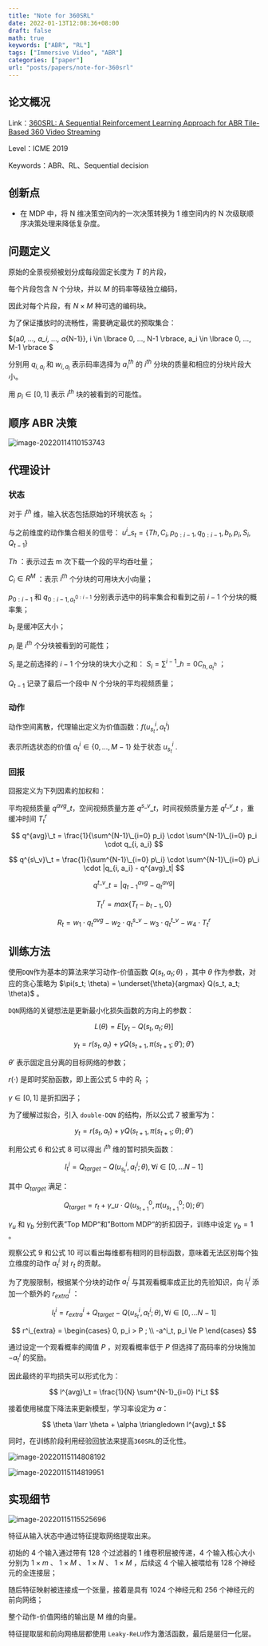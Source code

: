 ```yaml
---
title: "Note for 360SRL"
date: 2022-01-13T12:08:36+08:00
draft: false
math: true
keywords: ["ABR", "RL"]
tags: ["Immersive Video", "ABR"]
categories: ["paper"]
url: "posts/papers/note-for-360srl"
---
```


## 论文概况

Link：[360SRL: A Sequential Reinforcement Learning Approach for ABR Tile-Based 360 Video Streaming](https://ieeexplore.ieee.org/document/8784927)

Level：ICME 2019

Keywords：ABR、RL、Sequential decision

<!--more-->

## 创新点

- 在 MDP 中，将 N 维决策空间内的一次决策转换为 1 维空间内的 N 次级联顺序决策处理来降低复杂度。

## 问题定义

原始的全景视频被划分成每段固定长度为 $T$ 的片段，

每个片段包含 $N$ 个分块，并以 $M$ 的码率等级独立编码，

因此对每个片段，有 $N \times M$ 种可选的编码块。

为了保证播放时的流畅性，需要确定最优的预取集合：

${a*0, ..., a_i, ..., a*{N-1}}, i \in \lbrace 0, ..., N-1 \rbrace, a_i \in \lbrace 0, ..., M-1 \rbrace $

分别用 $q_{i, a_i}$ 和 $w_{i, a_i}$ 表示码率选择为 $a^{th}_i$ 的 $i^{th}$ 分块的质量和相应的分块片段大小。

用 $p_i \in [0, 1]$ 表示 $i^{th}$ 块的被看到的可能性。

## 顺序 ABR 决策

![image-20220114110153743](https://s2.loli.net/2022/01/14/9wSAsx2o3vylXRg.png)

## 代理设计

### 状态

对于 $i^{th}$ 维，输入状态包括原始的环境状态 $s_t$ ；

与之前维度的动作集合相关的信号： $u^{i}\_{s_t} = \lbrace Th, C_i, p_{0:i-1}, q_{0:i-1}, b_t, p_i, S_i, Q_{t-1} \rbrace$

$Th$ ：表示过去 m 次下载一个段的平均吞吐量；

$C_i \in R^M$ ：表示 $i^{th}$ 个分块的可用块大小向量；

$p_{0:i-1}$ 和 $q_{0:i-1, a^{0:i-1}_{t}}$ 分别表示选中的码率集合和看到之前 $i-1$ 个分块的概率集；

$b_t$ 是缓冲区大小；

$p_i$ 是 $i^{th}$ 个分块被看到的可能性；

$S_i$ 是之前选择的 $i-1$ 个分块的块大小之和： $S_i = \sum^{i-1}\_{h=0} C_{h, a^h_t}$ ；

$Q_{t-1}$ 记录了最后一个段中 $N$ 个分块的平均视频质量；

### 动作

动作空间离散，代理输出定义为价值函数：$f(u^i_{s_t}, a^i_t)$

表示所选状态的价值 $a^i_t \in \lbrace 0, ..., M-1 \rbrace$ 处于状态 $u_{s_t}^i$ .

### 回报

回报定义为下列因素的加权和：

平均视频质量 $q^{avg}\_t$，空间视频质量方差 $q^{s\_v}\_t$，时间视频质量方差 $q^{t\_v}\_t$ ，重缓冲时间 $T^r_t$

$$
q^{avg}\_t = \frac{1}{\sum^{N-1}\_{i=0} p_i} \cdot \sum^{N-1}\_{i=0} p_i \cdot q_{i, a_i}
$$

$$
q^{s\_v}\_t = \frac{1}{\sum^{N-1}\_{i=0} p\_i} \cdot \sum^{N-1}\_{i=0} p\_i \cdot |q_{i, a_i} - q^{avg}_t|
$$

$$
q^{t\_v}\_t = |q^{avg}_{t-1} - q^{avg}_t|
$$

$$
T^r_t = max \lbrace T_t - b_{t-1}, 0 \rbrace
$$

$$
R_t = w_1 \cdot q^{avg}_t - w_2 \cdot q^{s\_v}_t - w_3 \cdot q^{t\_v}_t - w_4 \cdot T^r_t
$$

## 训练方法

使用`DQN`作为基本的算法来学习动作-价值函数 $Q(s_t, a_t; \theta)$ ，其中 $\theta$ 作为参数，对应的贪心策略为 $\pi(s_t; \theta) = \underset{\theta}{argmax} Q(s_t, a_t; \theta)$ 。

`DQN`网络的关键想法是更新最小化损失函数的方向上的参数：

$$
L(\theta) = E[y_t - Q(s_t, a_t; \theta)]
$$

$$
y_t = r(s_t, a_t) + \gamma Q(s_{t+1}, \pi(s_{t+1}; {\theta}'); {\theta}')
$$

${\theta}'$ 表示固定且分离的目标网络的参数；

$r(\cdot)$ 是即时奖励函数，即上面公式 5 中的 $R_t$ ；

$\gamma \in [0, 1]$ 是折扣因子；

为了缓解过拟合，引入 `double-DQN` 的结构，所以公式 7 被重写为：

$$
y_t = r(s_t, a_t) + \gamma Q(s_{t+1}, {\pi}(s_{t+1}; \theta); {\theta}')
$$

利用公式 6 和公式 8 可以得出 $i^{th}$ 维的暂时损失函数：

$$
l^i_t = Q_{target} - Q(u^i_{s_t}, a^i_t; \theta), \forall i \in [0, ...N-1]
$$

其中 $Q_{target}$ 满足：

$$
Q_{target} = r_t + {\gamma}\_u \cdot Q(u^0_{s_{t+1}}, \pi(u^0_{s_{t+1}}; 0); {\theta}')
$$

${\gamma}_u$ 和 ${\gamma}_b$ 分别代表”Top MDP“和”Bottom MDP“的折扣因子，训练中设定 ${\gamma}_b = 1$ 。

观察公式 9 和公式 10 可以看出每维都有相同的目标函数，意味着无法区别每个独立维度的动作 $a^i_t$ 对 $r_t$ 的贡献。

为了克服限制，根据某个分块的动作 $a^i_t$ 与其观看概率成正比的先验知识，向 $l^i_t$ 添加一个额外的 $r^i_{extra}$ ：

$$
l^i_t = r^i_{extra} + Q_{target} - Q(u^i_{s_t}, a^i_t; \theta), \forall i \in [0, ...N-1]
$$

$$
r^i_{extra} =
\begin{cases}
0, p_i > P ;
\\
-a^i_t, p_i \le P
\end{cases}
$$

通过设定一个观看概率的阈值 $P$ ，对观看概率低于 $P$ 但选择了高码率的分块施加 $-a^i_t$ 的奖励。

因此最终的平均损失可以形式化为：

$$
l^{avg}\_t = \frac{1}{N} \sum^{N-1}_{i=0} l^i_t
$$

接着使用梯度下降法来更新模型，学习率设定为 $\alpha$：

$$
\theta \larr \theta + \alpha \triangledown l^{avg}_t
$$

同时，在训练阶段利用经验回放法来提高`360SRL`的泛化性。

![image-20220115114808192](https://s2.loli.net/2022/01/15/l6J8GHucdqjPfer.png)

![image-20220115114819951](https://s2.loli.net/2022/01/15/Ssyuc7a5z4JTAHN.png)

## 实现细节

![image-20220115115525696](https://s2.loli.net/2022/01/15/LsGl5AMNDvxZSWQ.png)

特征从输入状态中通过特征提取网络提取出来。

初始的 4 个输入通过带有 128 个过滤器的 1 维卷积层被传递，4 个输入核心大小分别为 $1 \times m$ 、 $1 \times M$ 、 $1 \times N$ 、 $1 \times M$ ，后续这 4 个输入被喂给有 128 个神经元的全连接层；

随后特征映射被连接成一个张量，接着是具有 1024 个神经元和 256 个神经元的前向网络；

整个动作-价值网络的输出是 M 维的向量。

特征提取层和前向网络层都使用 `Leaky-ReLU`作为激活函数，最后是层归一化层。

